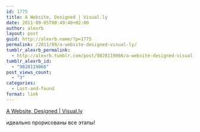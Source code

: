 ```yaml
---
id: 1775
title: A Website, Designed | Visual.ly
date: 2011-09-05T08:49:48+02:00
author: alexrb
layout: post
guid: http://alexrb.name/?p=1775
permalink: /2011/09/a-website-designed-visual-ly/
tumblr_alexrb_permalink:
  - http://alexrb.tumblr.com/post/9828119066/a-website-designed-visual-ly
tumblr_alexrb_id:
  - "9828119066"
post_views_count:
  - "3"
categories:
  - Lost-and-found
format: link
---
```

[A Website, Designed | Visual.ly](http://visual.ly/node/11079)

<div class="link_description">
  <p>
    идеально прорисованы все этапы!
  </p>
</div>